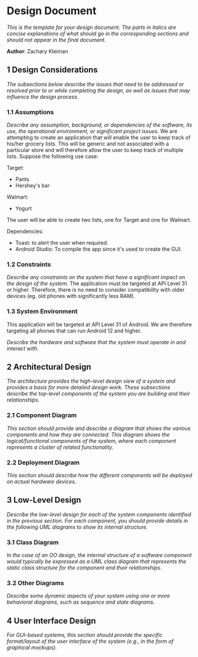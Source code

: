 # Design Document

*This is the template for your design document. The parts in italics are concise explanations of what should go in the corresponding sections and should not appear in the final document.*

**Author**: Zachary Kleiman

## 1 Design Considerations

*The subsections below describe the issues that need to be addressed or resolved prior to or while completing the design, as well as issues that may influence the design process.*

### 1.1 Assumptions

*Describe any assumption, background, or dependencies of the software, its use, the operational environment, or significant project issues.*
We are attempting to create an application that will enable the user to keep track of his/her grocery lists. This will be generic and not associated with a particular store and will therefore allow the user to keep track of multiple lists. Suppose the following use case:

Target:
- Pants
- Hershey's bar

Walmart:
- Yogurt

The user will be able to create two lists, one for Target and one for Walmart.

Dependencies:
- Toast: to alert the user when required.
- Android Studio: To compile the app since it's used to create the GUI.



### 1.2 Constraints

*Describe any constraints on the system that have a significant impact on the design of the system.*
The application must be targeted at API Level 31 or higher. Therefore, there is no need to consider compatibility with older devices (eg. old phones with significantly less RAM).

### 1.3 System Environment

This application will be targeted at API Level 31 of Android. We are therefore targeting all phones that can run Android 12 and higher.

*Describe the hardware and software that the system must operate in and interact with.*

## 2 Architectural Design

*The architecture provides the high-level design view of a system and provides a basis for more detailed design work. These subsections describe the top-level components of the system you are building and their relationships.*

### 2.1 Component Diagram

*This section should provide and describe a diagram that shows the various components and how they are connected. This diagram shows the logical/functional components of the system, where each component represents a cluster of related functionality.*

### 2.2 Deployment Diagram

*This section should describe how the different components will be deployed on actual hardware devices.*

## 3 Low-Level Design

*Describe the low-level design for each of the system components identified in the previous section. For each component, you should provide details in the following UML diagrams to show its internal structure.*

### 3.1 Class Diagram

*In the case of an OO design, the internal structure of a software component would typically be expressed as a UML class diagram that represents the static class structure for the component and their relationships.*

### 3.2 Other Diagrams

*Describe some dynamic aspects of your system using one or more behavioral diagrams, such as sequence and state diagrams.*

## 4 User Interface Design
*For GUI-based systems, this section should provide the specific format/layout of the user interface of the system (e.g., in the form of graphical mockups).*

